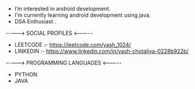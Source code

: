 - I’m interested in android development.
- I'm currently learning android development using java.
- DSA Enthusiast .


-----> SOCIAL PROFILES <-----

- LEETCODE :- https://leetcode.com/yash_1024/
- LINKEDIN :- https://www.linkedin.com/in/yash-chotaliya-0228b922b/



-----> PROGRAMMING LANGUAGES <-----

- PYTHON
- JAVA

